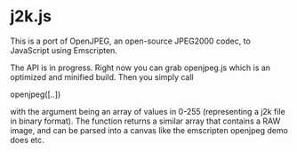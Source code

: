 
j2k.js
======

This is a port of OpenJPEG, an open-source JPEG2000 codec, to JavaScript using Emscripten.

The API is in progress. Right now you can grab openjpeg.js which is an optimized and
minified build. Then you simply call

  openjpeg([..])

with the argument being an array of values in 0-255 (representing a j2k file in binary format).
The function returns a similar array that contains a RAW image, and can be parsed into a canvas
like the emscripten openjpeg demo does etc.

